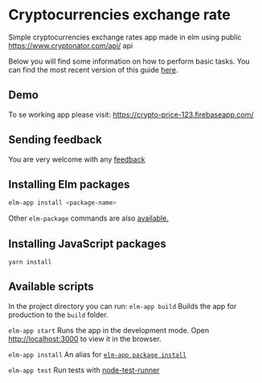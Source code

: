 # Cryptocurrencies exchange rate
Simple cryptocurrencies exchange rates app made in elm using public https://www.cryptonator.com/api/ api

Below you will find some information on how to perform basic tasks.
You can find the most recent version of this guide [here](https://github.com/halfzebra/create-elm-app/blob/master/template/README.md).

## Demo
To se working app please visit:
https://crypto-price-123.firebaseapp.com/

## Sending feedback

You are very welcome with any [feedback](https://github.com/halfzebra/create-elm-app/issues)

## Installing Elm packages

```sh
elm-app install <package-name>
```

Other `elm-package` commands are also [available.](#package)

## Installing JavaScript packages

```yarn install```

## Available scripts
In the project directory you can run:
```elm-app build```
Builds the app for production to the `build` folder.

```elm-app start```
Runs the app in the development mode.
Open [http://localhost:3000](http://localhost:3000) to view it in the browser.

```elm-app install```
An alias for [`elm-app package install`](#package)

```elm-app test```
Run tests with [node-test-runner](https://github.com/rtfeldman/node-test-runner/tree/master)


